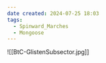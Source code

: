 ```yaml
---
date created: 2024-07-25 18:03
tags:
  - Spinward_Marches
  - Mongoose
---
```


![[BtC-GlistenSubsector.jpg]]
